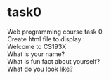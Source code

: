 # task0
Web programming course task 0.<br />
Create html file to display :<br />
Welcome to CS193X<br />
What is your name?<br />
What is fun fact about yourself?<br />
What do you look like?<br />
